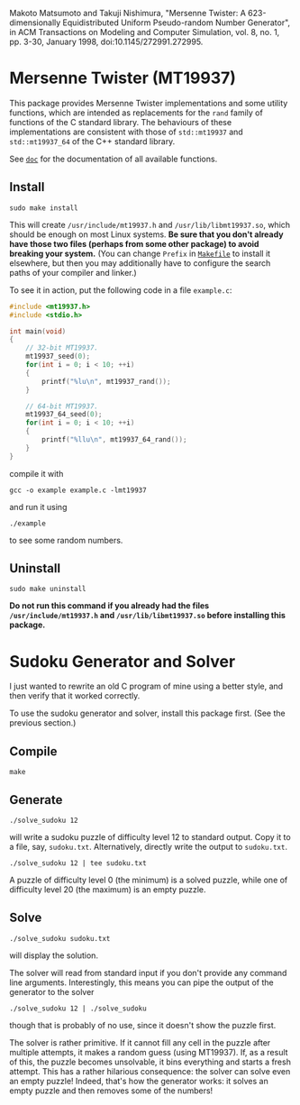 Makoto Matsumoto and Takuji Nishimura, "Mersenne Twister: A 623-dimensionally Equidistributed Uniform Pseudo-random
Number Generator", in ACM Transactions on Modeling and Computer Simulation, vol. 8, no. 1, pp. 3-30, January 1998,
doi:10.1145/272991.272995.

# Mersenne Twister (MT19937)
This package provides Mersenne Twister implementations and some utility functions, which are intended as replacements
for the `rand` family of functions of the C standard library. The behaviours of these implementations are consistent
with those of `std::mt19937` and `std::mt19937_64` of the C++ standard library.

See [`doc`](doc) for the documentation of all available functions.

## Install
```
sudo make install
```
This will create `/usr/include/mt19937.h` and `/usr/lib/libmt19937.so`, which should be enough on most Linux systems.
**Be sure that you don't already have those two files (perhaps from some other package) to avoid breaking your
system.** (You can change `Prefix` in [`Makefile`](Makefile) to install it elsewhere, but then you may additionally
have to configure the search paths of your compiler and linker.)

To see it in action, put the following code in a file `example.c`:
```C
#include <mt19937.h>
#include <stdio.h>

int main(void)
{
    // 32-bit MT19937.
    mt19937_seed(0);
    for(int i = 0; i < 10; ++i)
    {
        printf("%lu\n", mt19937_rand());
    }

    // 64-bit MT19937.
    mt19937_64_seed(0);
    for(int i = 0; i < 10; ++i)
    {
        printf("%llu\n", mt19937_64_rand());
    }
}
```
compile it with
```
gcc -o example example.c -lmt19937
```
and run it using
```
./example
```
to see some random numbers.

## Uninstall
```
sudo make uninstall
```
**Do not run this command if you already had the files `/usr/include/mt19937.h` and `/usr/lib/libmt19937.so` before
installing this package.**

# Sudoku Generator and Solver
I just wanted to rewrite an old C program of mine using a better style, and then verify that it worked correctly.

To use the sudoku generator and solver, install this package first. (See the previous section.)

## Compile
```
make
```

## Generate
```
./solve_sudoku 12
```
will write a sudoku puzzle of difficulty level 12 to standard output. Copy it to a file, say, `sudoku.txt`.
Alternatively, directly write the output to `sudoku.txt`.
```
./solve_sudoku 12 | tee sudoku.txt
```
A puzzle of difficulty level 0 (the minimum) is a solved puzzle, while one of difficulty level 20 (the maximum) is an
empty puzzle.

## Solve
```
./solve_sudoku sudoku.txt
```
will display the solution.

The solver will read from standard input if you don't provide any command line arguments. Interestingly, this means you
can pipe the output of the generator to the solver
```
./solve_sudoku 12 | ./solve_sudoku
```
though that is probably of no use, since it doesn't show the puzzle first.

The solver is rather primitive. If it cannot fill any cell in the puzzle after multiple attempts, it makes a random
guess (using MT19937). If, as a result of this, the puzzle becomes unsolvable, it bins everything and starts a fresh
attempt. This has a rather hilarious consequence: the solver can solve even an empty puzzle! Indeed, that's how the
generator works: it solves an empty puzzle and then removes some of the numbers!
